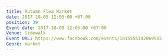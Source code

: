 ```yaml
---
title: Autumn Flea Market
date: 2017-10-05 12:05:00 +07:00
position: 39
Event date: 2017-10-08 12:05:00 +07:00
Venue: Sidewalk
Event URL: https://www.facebook.com/events/1815555142069565
Genre: market
---
```


